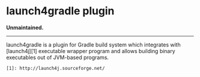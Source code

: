launch4gradle plugin
====================

**Unmaintained.**

---

launch4gradle is a plugin for Gradle build system which integrates with [launch4j][1] executable
wrapper program and allows building binary executables out of JVM-based programs.


    [1]: http://launch4j.sourceforge.net/
